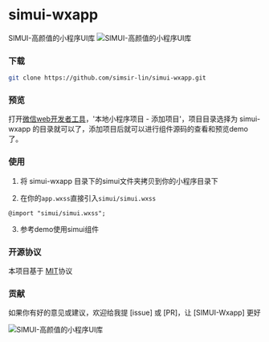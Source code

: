 # simui-wxapp
SIMUI-高颜值的小程序UI库
![SIMUI-高颜值的小程序UI库](http://olf3xgrra.bkt.clouddn.com/simui.jpg "SIMUI")

### 下载
``` bash
git clone https://github.com/simsir-lin/simui-wxapp.git
```
### 预览
打开[微信web开发者工具](https://mp.weixin.qq.com/debug/wxadoc/dev/devtools/download.html)，'本地小程序项目 - 添加项目'，项目目录选择为 simui-wxapp 的目录就可以了，添加项目后就可以进行组件源码的查看和预览demo了。

### 使用
1. 将 simui-wxapp 目录下的simui文件夹拷贝到你的小程序目录下

2. 在你的`app.wxss`直接引入`simui/simui.wxss`
```
@import "simui/simui.wxss";
```

3. 参考demo使用simui组件

### 开源协议
本项目基于 [MIT](https://zh.wikipedia.org/wiki/MIT%E8%A8%B1%E5%8F%AF%E8%AD%89)协议

### 贡献
如果你有好的意见或建议，欢迎给我提 [issue] 或 [PR]，让 [SIMUI-Wxapp] 更好

![SIMUI-高颜值的小程序UI库](http://olf3xgrra.bkt.clouddn.com/simui-preview.jpg "SIMUI")

